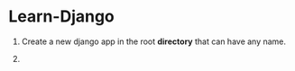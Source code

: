 # Learn-Django



1. Create a new django app in the root <strong>directory</strong> that can have any name.

2. 



